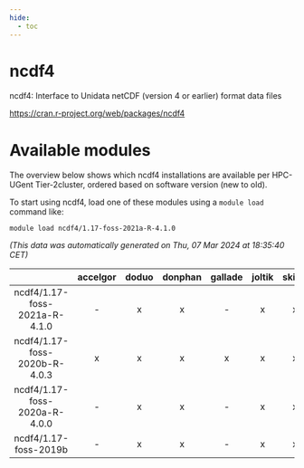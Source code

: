 ```yaml
---
hide:
  - toc
---
```


ncdf4
=====


ncdf4: Interface to Unidata netCDF (version 4 or earlier) format data files

https://cran.r-project.org/web/packages/ncdf4
# Available modules


The overview below shows which ncdf4 installations are available per HPC-UGent Tier-2cluster, ordered based on software version (new to old).

To start using ncdf4, load one of these modules using a `module load` command like:

```shell
module load ncdf4/1.17-foss-2021a-R-4.1.0
```

*(This data was automatically generated on Thu, 07 Mar 2024 at 18:35:40 CET)*  

| |accelgor|doduo|donphan|gallade|joltik|skitty|
| :---: | :---: | :---: | :---: | :---: | :---: | :---: |
|ncdf4/1.17-foss-2021a-R-4.1.0|-|x|x|-|x|x|
|ncdf4/1.17-foss-2020b-R-4.0.3|x|x|x|x|x|x|
|ncdf4/1.17-foss-2020a-R-4.0.0|-|x|x|-|x|x|
|ncdf4/1.17-foss-2019b|-|x|x|-|x|x|
